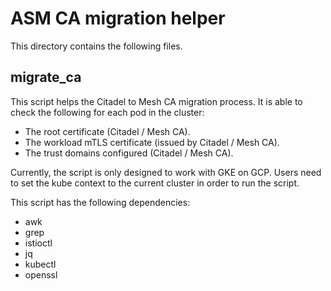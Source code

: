 # ASM CA migration helper

This directory contains the following files.

## migrate\_ca

This script helps the Citadel to Mesh CA migration process.
It is able to check the following for each pod in the cluster:

- The root certificate (Citadel / Mesh CA).
- The workload mTLS certificate (issued by Citadel / Mesh CA).
- The trust domains configured (Citadel / Mesh CA).

Currently, the script is only designed to work with GKE on GCP.
Users need to set the kube context to the current cluster in order to run the script.

This script has the following dependencies:

- awk
- grep
- istioctl
- jq
- kubectl
- openssl
